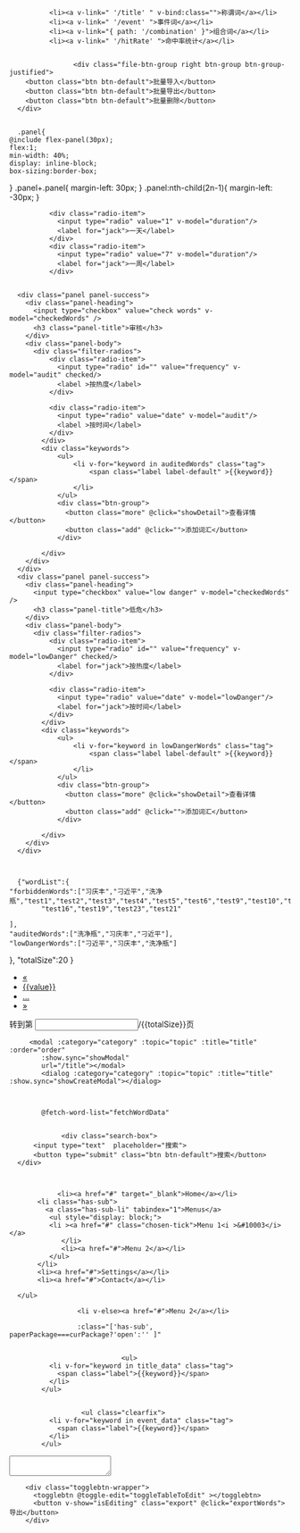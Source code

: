               <li><a v-link=" '/title' " v-bind:class="">称谓词</a></li>
              <li><a v-link=" '/event' ">事件词</a></li>
              <li><a v-link="{ path: '/combination' }">组合词</a></li>
              <li><a v-link=" '/hitRate' ">命中率统计</a></li>


                    <div class="file-btn-group right btn-group btn-group-justified">
        <button class="btn btn-default">批量导入</button>
        <button class="btn btn-default">批量导出</button>
        <button class="btn btn-default">批量删除</button>
      </div>


      .panel{
    @include flex-panel(30px);
    flex:1;
    min-width: 40%;
    display: inline-block;
    box-sizing:border-box;
}
.panel+.panel{
    margin-left: 30px;
}
.panel:nth-child(2n-1){
    margin-left: -30px;
}

              <div class="radio-item">
                <input type="radio" value="1" v-model="duration"/>
                <label for="jack">一天</label>
              </div>
              <div class="radio-item">
                <input type="radio" value="7" v-model="duration"/>
                <label for="jack">一周</label>
              </div>


      <div class="panel panel-success">
        <div class="panel-heading">
          <input type="checkbox" value="check words" v-model="checkedWords" />
          <h3 class="panel-title">审核</h3>
        </div>
        <div class="panel-body">
          <div class="filter-radios">
              <div class="radio-item">
                <input type="radio" id="" value="frequency" v-model="audit" checked/>
                <label >按热度</label>
              </div>

              <div class="radio-item">
                <input type="radio" value="date" v-model="audit"/>
                <label >按时间</label>
              </div>
            </div>
            <div class="keywords">
                <ul>
                    <li v-for="keyword in auditedWords" class="tag">
                        <span class="label label-default" >{{keyword}}</span>
                    </li>
                </ul>
                <div class="btn-group">
                  <button class="more" @click="showDetail">查看详情</button>
                  <button class="add" @click="">添加词汇</button>
                </div>

            </div>
        </div>
      </div>
      <div class="panel panel-success">
        <div class="panel-heading">
          <input type="checkbox" value="low danger" v-model="checkedWords" />
          <h3 class="panel-title">低危</h3>
        </div>
        <div class="panel-body">
          <div class="filter-radios">
              <div class="radio-item">
                <input type="radio" id="" value="frequency" v-model="lowDanger" checked/>
                <label for="jack">按热度</label>
              </div>

              <div class="radio-item">
                <input type="radio" value="date" v-model="lowDanger"/>
                <label for="jack">按时间</label>
              </div>
            </div>
            <div class="keywords">
                <ul>
                    <li v-for="keyword in lowDangerWords" class="tag">
                        <span class="label label-default" >{{keyword}}</span>
                    </li>
                </ul>
                <div class="btn-group">
                  <button class="more" @click="showDetail">查看详情</button>
                  <button class="add" @click="">添加词汇</button>
                </div>

            </div>
        </div>
      </div>



      {"wordList":{
    "forbiddenWords":["习庆丰","刁近平","洗净瓶","test1","test2","test3","test4","test5","test6","test9","test10","test11",
            "test16","test19","test23","test21"

    ],
    "auditedWords":["洗净瓶","习庆丰","刁近平"],
    "lowDangerWords":["刁近平","习庆丰","洗净瓶"]
},
"totalSize":20
}


<ul class="pagination pagination-sm">
            <li class="pageList[0]===1?'disabled':''"><a href="javascrpt:void(0)" @click="changePagination(-1)">&laquo;</a></li>
            <li v-for="value in pageList" :class="value===curPage?'active':''" @click="clickPage(value)">
                <a href="javascrpt:void(0)">{{value}}</a>
            </li>
            <li><a href="javascrpt:void(0)">...</a></li>
            <li><a href="javascrpt:void(0)" @click="changePagination(1)">&raquo;</a></li>
        </ul>
        <span class="input-wrapper">转到第
            <input type="number" min="1" :max="totalSize"
                @keyup.13 = "changePage" v-model="toPage"/>/{{totalSize}}页
        </span>

         <modal :category="category" :topic="topic" :title="title" :order="order"
            :show.sync="showModal"
            url="/title"></modal>
            <dialog :category="category" :topic="topic" :title="title" :show.sync="showCreateModal"></dialog>



            @fetch-word-list="fetchWordData"


                 <div class="search-box">
          <input type="text"  placeholder="搜索">
          <button type="submit" class="btn btn-default">搜索</button>
      </div>



                <li><a href="#" target="_blank">Home</a></li>
           <li class="has-sub">
             <a class="has-sub-li" tabindex="1">Menus</a>
              <ul style="display: block;">
              <li ><a href="#" class="chosen-tick">Menu 1<i >&#10003</i></a>
                 </li>
                 <li><a href="#">Menu 2</a></li>
              </ul>
           </li>
           <li><a href="#">Settings</a></li>
           <li><a href="#">Contact</a></li>

      </ul>

                     <li v-else><a href="#">Menu 2</a></li>

                     :class="['has-sub', paperPackage===curPackage?'open':'' ]"


                                <ul>
              <li v-for="keyword in title_data" class="tag">
                <span class="label">{{keyword}}</span>
              </li>
            </ul>


                      <ul class="clearfix">
              <li v-for="keyword in event_data" class="tag">
                <span class="label">{{keyword}}</span>
              </li>
            </ul>


<!--
            <ul class="clearfix">
                    <li v-for="keyword in event_data" class="tag">
                      <span class="label">{{keyword}}</span>
                    </li>
                  </ul>
                  -->

<textarea class="" v-model="temp_title_data" :value="temp_title_data"></textarea>


        <div class="togglebtn-wrapper">
          <togglebtn @toggle-edit="toggleTableToEdit" ></togglebtn>
          <button v-show="isEditing" class="export" @click="exportWords">导出</button>
        </div>